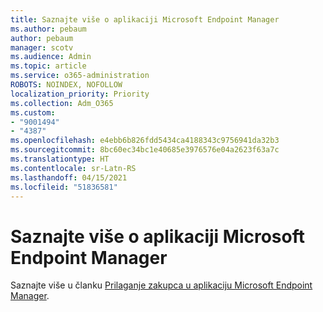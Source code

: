 ```yaml
---
title: Saznajte više o aplikaciji Microsoft Endpoint Manager
ms.author: pebaum
author: pebaum
manager: scotv
ms.audience: Admin
ms.topic: article
ms.service: o365-administration
ROBOTS: NOINDEX, NOFOLLOW
localization_priority: Priority
ms.collection: Adm_O365
ms.custom:
- "9001494"
- "4387"
ms.openlocfilehash: e4ebb6b826fdd5434ca4188343c9756941da32b3
ms.sourcegitcommit: 8bc60ec34bc1e40685e3976576e04a2623f63a7c
ms.translationtype: HT
ms.contentlocale: sr-Latn-RS
ms.lasthandoff: 04/15/2021
ms.locfileid: "51836581"
---
```

# <a name="learn-more-about-microsoft-endpoint-manager"></a>Saznajte više o aplikaciji Microsoft Endpoint Manager

Saznajte više u članku [Prilaganje zakupca u aplikaciju Microsoft Endpoint Manager](https://docs.microsoft.com/configmgr/tenant-attach/).
